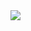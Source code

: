 <img src="https://github.com/Dimascndraa/Dimascndraa/assets/72033896/43332fa0-5808-4ce9-a4ae-cf4bac3f86ed">
